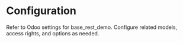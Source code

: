# Configuration

Refer to Odoo settings for base_rest_demo. Configure related models, access rights, and options as needed.
